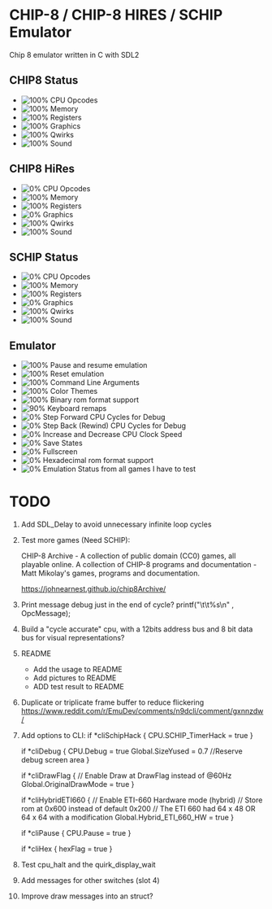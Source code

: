 # CHIP-8 / CHIP-8 HIRES / SCHIP Emulator

Chip 8 emulator written in C with SDL2

## CHIP8 Status
* ![100%](https://progress-bar.dev/100) CPU Opcodes
* ![100%](https://progress-bar.dev/100) Memory
* ![100%](https://progress-bar.dev/100) Registers
* ![100%](https://progress-bar.dev/100) Graphics
* ![100%](https://progress-bar.dev/100) Qwirks
* ![100%](https://progress-bar.dev/100) Sound
## CHIP8 HiRes
* ![0%](https://progress-bar.dev/0) CPU Opcodes
* ![100%](https://progress-bar.dev/100) Memory
* ![100%](https://progress-bar.dev/100) Registers
* ![0%](https://progress-bar.dev/0) Graphics
* ![100%](https://progress-bar.dev/100) Qwirks
* ![100%](https://progress-bar.dev/100) Sound
## SCHIP Status
* ![0%](https://progress-bar.dev/0) CPU Opcodes
* ![100%](https://progress-bar.dev/100) Memory
* ![100%](https://progress-bar.dev/100) Registers
* ![0%](https://progress-bar.dev/0) Graphics
* ![100%](https://progress-bar.dev/100) Qwirks
* ![100%](https://progress-bar.dev/100) Sound
## Emulator
* ![100%](https://progress-bar.dev/100) Pause and resume emulation
* ![100%](https://progress-bar.dev/100) Reset emulation
* ![100%](https://progress-bar.dev/100) Command Line Arguments
* ![100%](https://progress-bar.dev/100) Color Themes
* ![100%](https://progress-bar.dev/100) Binary rom format support
* ![90%](https://progress-bar.dev/90) Keyboard remaps
* ![0%](https://progress-bar.dev/0) Step Forward CPU Cycles for Debug
* ![0%](https://progress-bar.dev/0) Step Back (Rewind) CPU Cycles for Debug
* ![0%](https://progress-bar.dev/0) Increase and Decrease CPU Clock Speed
* ![0%](https://progress-bar.dev/0) Save States
* ![0%](https://progress-bar.dev/0) Fullscreen
* ![0%](https://progress-bar.dev/0) Hexadecimal rom format support
* ![0%](https://progress-bar.dev/0) Emulation Status from all games I have to test

# TODO

1. Add SDL_Delay to avoid unnecessary infinite loop cycles

2. Test more games (Need SCHIP):

    CHIP-8 Archive - A collection of public domain (CC0) games, all playable online.
    A collection of CHIP-8 programs and documentation - Matt Mikolay's games, programs and documentation.

    https://johnearnest.github.io/chip8Archive/


3. Print message debug just in the end of cycle?
    printf("\t\t%s\n" , OpcMessage);

4. Build a "cycle accurate" cpu, with a 12bits address bus and 8 bit data bus for visual representations?

5. README
	- Add the usage to README
	- Add pictures to README
	- ADD test result to README

6. Duplicate or triplicate frame buffer to reduce flickering
https://www.reddit.com/r/EmuDev/comments/n9dcli/comment/gxnnzdw/

7. Add options to CLI:
if *cliSchipHack {
		CPU.SCHIP_TimerHack = true
	}

	if *cliDebug {
		CPU.Debug = true
		Global.SizeYused = 0.7 //Reserve debug screen area
	}

	if *cliDrawFlag {
		// Enable Draw at DrawFlag instead of @60Hz
		Global.OriginalDrawMode = true
	}

	if *cliHybridETI660 {
		// Enable ETI-660 Hardware mode (hybrid)
		// Store rom at 0x600 instead of default 0x200
		// The ETI 660 had 64 x 48 OR 64 x 64 with a modification
		Global.Hybrid_ETI_660_HW = true
	}

	if *cliPause {
		CPU.Pause = true
	}

	if *cliHex {
		hexFlag = true
	}

8. Test cpu_halt and the quirk_display_wait

9. Add messages for other switches (slot 4)

10. Improve draw messages into an struct?




